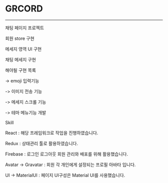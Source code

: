 # GRCORD

---

채팅 페이지 프로젝트

회원 store 구현

메세지 영역 UI 구현

채팅 메세지 구현

해야될 구현 목록

-> emoji 입력기능

-> 이미지 전송 기능

-> 메세지 스크롤 기능

-> 테마 메뉴기능 개발

Skill

React : 해당 프레임워크로 작업을 진행하였습니다.

Redux : 상태관리 툴로 활용하였습니다.

Firebase : 로그인 로그아웃 회원 관리와 배포를 위해 활용했습니다.

Avatar -> Gravatar : 회원 각 개인에게 설정되는 프로필 아바타 입니다.

UI -> MaterialUI : 페이지 UI구성은 Material UI를 사용했습니다.
